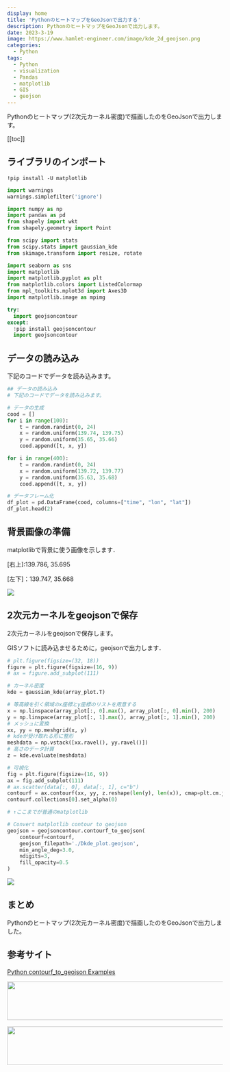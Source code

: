 ```yaml
---
display: home
title: 'PythonのヒートマップをGeoJsonで出力する'
description: PythonのヒートマップをGeoJsonで出力します。
date: 2023-3-19
image: https://www.hamlet-engineer.com/image/kde_2d_geojson.png
categories: 
  - Python
tags:
  - Python
  - visualization
  - Pandas
  - matplotlib
  - GIS
  - geojson
---
```

Pythonのヒートマップ(2次元カーネル密度)で描画したのをGeoJsonで出力します。

<!-- https://www.hamlet-engineer.com -->
<!-- ![](/image/ChordDiagram.png) -->

<!-- more -->

<ClientOnly>
  <CallInArticleAdsense />
</ClientOnly>

[[toc]]

## ライブラリのインポート
```
!pip install -U matplotlib
```

```python
import warnings
warnings.simplefilter('ignore')

import numpy as np
import pandas as pd
from shapely import wkt
from shapely.geometry import Point

from scipy import stats
from scipy.stats import gaussian_kde
from skimage.transform import resize, rotate

import seaborn as sns
import matplotlib
import matplotlib.pyplot as plt
from matplotlib.colors import ListedColormap
from mpl_toolkits.mplot3d import Axes3D
import matplotlib.image as mpimg 

try:
  import geojsoncontour
except:
  !pip install geojsoncontour
  import geojsoncontour
```

## データの読み込み
下記のコードでデータを読み込みます。
```python
## データの読み込み
# 下記のコードでデータを読み込みます。

# データの生成
cood = []
for i in range(100):
    t = random.randint(0, 24)
    x = random.uniform(139.74, 139.75)
    y = random.uniform(35.65, 35.66)
    cood.append([t, x, y])

for i in range(400):
    t = random.randint(0, 24)
    x = random.uniform(139.72, 139.77)
    y = random.uniform(35.63, 35.68)
    cood.append([t, x, y])

# データフレーム化
df_plot = pd.DataFrame(cood, columns=["time", "lon", "lat"])
df_plot.head(2)
```

## 背景画像の準備
matplotlibで背景に使う画像を示します．

[右上]:139.786, 35.695

[左下]：139.747, 35.668 

![](/image/osm.png)


## 2次元カーネルをgeojsonで保存
2次元カーネルをgeojsonで保存します。

GISソフトに読み込ませるために，geojsonで出力します．

```python
# plt.figure(figsize=(32, 18))
figure = plt.figure(figsize=(16, 9))
# ax = figure.add_subplot(111)

# カーネル密度
kde = gaussian_kde(array_plot.T)

# 等高線を引く領域のx座標とy座標のリストを用意する
x = np.linspace(array_plot[:, 0].max(), array_plot[:, 0].min(), 200)
y = np.linspace(array_plot[:, 1].max(), array_plot[:, 1].min(), 200)
# メッシュに変換
xx, yy = np.meshgrid(x, y)
# kdeが受け取れる形に整形
meshdata = np.vstack([xx.ravel(), yy.ravel()])
# 高さのデータ計算
z = kde.evaluate(meshdata)

# 可視化
fig = plt.figure(figsize=(16, 9))
ax = fig.add_subplot(111)
# ax.scatter(data[:, 0], data[:, 1], c="b")
contourf = ax.contourf(xx, yy, z.reshape(len(y), len(x)), cmap=plt.cm.jet, alpha=0.4,  levels=10)
contourf.collections[0].set_alpha(0)

# ↑ここまでが普通のmatplotlib

# Convert matplotlib contour to geojson
geojson = geojsoncontour.contourf_to_geojson(
    contourf=contourf,
    geojson_filepath='./Dkde_plot.geojson',
    min_angle_deg=3.0,
    ndigits=3,
    fill_opacity=0.5
)
```

![](/image/kde_2d_geojson.png)

## まとめ
Pythonのヒートマップ(2次元カーネル密度)で描画したのをGeoJsonで出力しました。

## 参考サイト
[Python contourf_to_geojson Examples](https://python.hotexamples.com/examples/geojsoncontour/-/contourf_to_geojson/python-contourf_to_geojson-function-examples.html)


<ClientOnly>
  <CallInArticleAdsense />
</ClientOnly>

<!-- TechAcademy -->
<a href="//af.moshimo.com/af/c/click?a_id=2604050&p_id=1555&pc_id=2816&pl_id=29835&guid=ON" rel="nofollow" referrerpolicy="no-referrer-when-downgrade"><img src="//image.moshimo.com/af-img/0866/000000029835.jpg" width="728" height="90" style="border:none;"></a><img src="//i.moshimo.com/af/i/impression?a_id=2604050&p_id=1555&pc_id=2816&pl_id=29835" width="1" height="1" style="border:none;">

<!-- テックキャンプ -->
<a href="//af.moshimo.com/af/c/click?a_id=2641145&p_id=1770&pc_id=3386&pl_id=25847&guid=ON" rel="nofollow" referrerpolicy="no-referrer-when-downgrade"><img src="//image.moshimo.com/af-img/1115/000000025847.png" width="728" height="90" style="border:none;"></a><img src="//i.moshimo.com/af/i/impression?a_id=2641145&p_id=1770&pc_id=3386&pl_id=25847" width="1" height="1" style="border:none;">